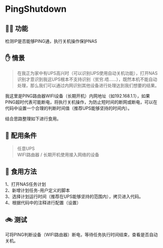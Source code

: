 # PingShutdown

## 🕵️‍♂️ 功能  

检测IP是否能够PING通，执行关机操作保护NAS

## ✋ 情景

> 在我正为家中有UPS高兴时（可以识别UPS使用自动关机功能），打开NAS识别才意识到我这UPS根本不支持识别（贫穷.唔……），既然本机不能自动处理，那么我们可以通过内网识别其他设备进行处理达到我们想要的结果。

我这里是PING路由器WIFI设备（长期开机）内网地址（如192.168.1.1），如果PING超时代表可能断电，将执行关机操作，为防止短时间的断网或断电，可以在代码中设置一个合理的判断时间值（推荐UPS能够坚持的时间内）。  
  
结合思路整理如下进行食用。

## 🎈 配用条件

> 任意UPS  
> WIFI路由器 / 长期开机使用接入网络的设备

## 🍴 食用方法

1、打开NAS任务计划  
2、新增计划任务-用户定义的脚本  
3、选择计划运行时间（推荐在UPS能够坚持的范围内），拷贝进入代码。  
4、根据代码中的注释进行配置（设置）  

## 🚲 测试  

可将PING判断设备（WIFI路由器）断电，等待任务执行时间结束，查看是否自动关机。